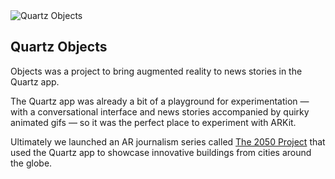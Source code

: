 <div class="image-fit">
  <img src="/images/objectsPhoneStraight.jpg" alt="Quartz Objects" srcset="/images/objectsPhoneStraight.jpg 1x, /images/objectsPhoneStraight@2x.jpg 2x">
</div>

<div class="post-text">

## Quartz Objects

Objects was a project to bring augmented reality to news stories in the Quartz app.

The Quartz app was already a bit of a playground for experimentation — with a conversational interface and news stories accompanied by quirky animated gifs — so it was the perfect place to experiment with ARKit.

Ultimately we launched an AR journalism series called [The 2050 Project](https://qz.com/se/the-2050-project/) that used the Quartz app to showcase innovative buildings from cities around the globe.

<Tweet id="1100464750041944064"/>

</div>

<script>
import { Tweet } from 'vue-tweet-embed'

export default {
components: {
  Tweet
}
}
</script>